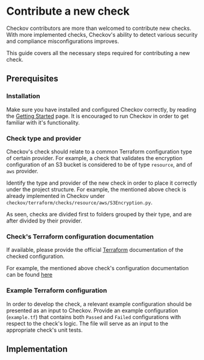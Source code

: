 # Contribute a new check

Checkov contributors are more than welcomed to contribute new checks. With more implemented checks, Checkov's ability to
detect various security and compliance misconfigurations improves. 

This guide covers all the necessary steps required for contributing a new check.

## Prerequisites
### Installation
Make sure you have installed and configured Checkov correctly, by reading the [Getting Started](../1.Introduction/Getting%20Started.md)
page.
It is encouraged to run Checkov in order to get familiar with it's functionality.
 
### Check type and provider
Checkov's check should relate to a common Terraform configuration type of certain provider. 
For example, a check that validates the encryption configuration of an S3 bucket is considered to be of type `resource`,
and of `aws` provider. 

Identify the type and provider of the new check in order to place it correctly under the project structure.
For example, the mentioned above check is already implemented in Checkov under `checkov/terraform/checks/resource/aws/S3Encryption.py`.

As seen, checks are divided first to folders grouped by their type, and are after divided by their provider.

### Check's Terraform configuration documentation

If available, please provide the official [Terraform](https://www.terraform.io/docs) documentation of the checked 
configuration. 

For example, the mentioned above check's configuration documentation can be found [here](https://www.terraform.io/docs/providers/aws/r/s3_bucket.html) 

### Example Terraform configuration
In order to develop the check, a relevant example configuration should be presented as an input to Checkov.
Provide an example configuration (`example.tf`) that contains both `Passed` and `Failed` configurations with respect to 
the check's logic.
The file will serve as an input to the appropriate check's unit tests. 

## Implementation
